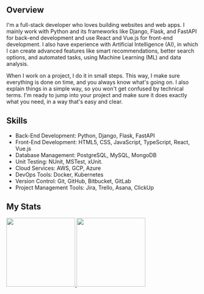 ## Overview

I'm a full-stack developer who loves building websites and web apps. I mainly work with Python and its frameworks like Django, Flask, and FastAPI for back-end development and use React and Vue.js for front-end development. I also have experience with Artificial Intelligence (AI), in which I can create advanced features like smart recommendations, better search options, and automated tasks, using Machine Learning (ML) and data analysis.

When I work on a project, I do it in small steps. This way, I make sure everything is done on time, and you always know what's going on. I also explain things in a simple way, so you won't get confused by technical terms. I'm ready to jump into your project and make sure it does exactly what you need, in a way that's easy and clear.

## Skills

- Back-End Development: Python, Django, Flask, FastAPI
- Front-End Development: HTML5, CSS, JavaScript, TypeScript, React, Vue.js
- Database Management: PostgreSQL, MySQL, MongoDB
- Unit Testing: NUnit, MSTest, xUnit.
- Cloud Services: AWS, GCP, Azure
- DevOps Tools: Docker, Kubernetes
- Version Control: Git, GitHub, Bitbucket, GitLab
- Project Management Tools: Jira, Trello, Asana, ClickUp

## My Stats
<p>
<a href="https://github.com/kevinrwinger">
  <img height="180em" src="https://github-readme-stats-eight-theta.vercel.app/api?username=smiledev1230&show_icons=true&theme=algolia&include_all_commits=true&count_private=true"/>
  <img height="180em" src="https://github-readme-stats-eight-theta.vercel.app/api/top-langs/?username=kevinrwinger&layout=compact&langs_count=8&theme=algolia"/>
</a>
</p>
